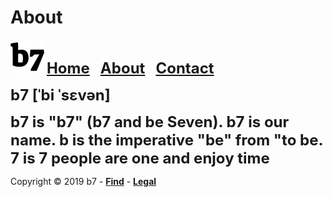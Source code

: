 # About
<img alt="b7" width="54" height="54" src="b7.svg"> <strong><font size="5"><a href="https://b7.github.io">Home</a> &nbsp; <a href="https://b7.github.io/about">About</a> &nbsp; <a href="https://b7.github.io/contact">Contact</a></font></strong>

<strong><font size="5">b7 [ˈbi ˈsɛvən]</font></strong>

<strong><font size="5">b7 is "b7" (b7 and be Seven). b7 is our name. b is the imperative "be" from "to be. 7 is 7 people are one and enjoy time</font></strong>

Copyright © 2019 b7 - <strong><a href="https://b7.github.io/find">Find</a></strong> - <strong><a href="https://b7.github.io/legal">Legal</a></strong>
